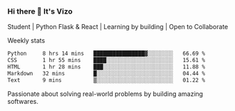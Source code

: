 ### Hi there 👋 It's Vizo

Student | Python Flask & React | Learning by building | Open to Collaborate

Weekly stats
<!--START_SECTION:waka-->

```txt
Python     8 hrs 14 mins   ████████████████▓░░░░░░░░   66.69 %
CSS        1 hr 55 mins    ████░░░░░░░░░░░░░░░░░░░░░   15.61 %
HTML       1 hr 28 mins    ███░░░░░░░░░░░░░░░░░░░░░░   11.88 %
Markdown   32 mins         █░░░░░░░░░░░░░░░░░░░░░░░░   04.44 %
Text       9 mins          ▒░░░░░░░░░░░░░░░░░░░░░░░░   01.22 %
```

<!--END_SECTION:waka-->


Passionate about solving real-world problems by building amazing softwares.

